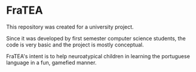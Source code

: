 # FraTEA

This repository was created for a university project.

Since it was developed by first semester computer science students, the code is very basic and the project is mostly conceptual.

FraTEA's intent is to help neuroatypical children in learning the portuguese language in a fun, gamefied manner.
